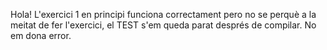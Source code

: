 Hola! L'exercici 1 en principi funciona correctament pero no se perquè a la meitat de fer l'exercici, el TEST s'em queda parat després de compilar. No em dona error.
